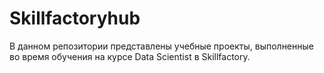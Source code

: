 # Skillfactoryhub
В данном репозитории представлены учебные проекты, выполненные во время обучения на курсе Data Scientist в Skillfactory.
